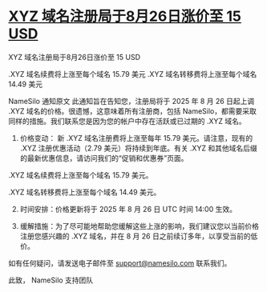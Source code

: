 # [XYZ 域名注册局于8月26日涨价至 15 USD](https://github.com/jaaleng/jaaleng.github.io/issues/234)

XYZ 域名注册局于8月26日涨价至 15 USD

.XYZ 域名续费将上涨至每个域名 15.79 美元
.XYZ 域名转移费将上涨至每个域名 14.49 美元 

NameSilo 通知原文
此通知旨在告知您，注册局将于 2025 年 8 月 26 日起上调 .XYZ 域名的价格。很遗憾，这意味着所有注册商，包括 NameSilo，都需要采取同样的措施。我们联系您是因为您的帐户中存在活跃或已过期的 .XYZ 域名。

1. 价格变动：
新 .XYZ 域名注册费将上涨至每年 15.79 美元。请注意，现有的 .XYZ 注册优惠活动（2.79 美元）将持续到年底。有关 .XYZ 和其他域名后缀的最新优惠信息，请访问我们的“促销和优惠券”页面。

.XYZ 域名续费将上涨至每个域名 15.79 美元。

.XYZ 域名转移费将上涨至每个域名 14.49 美元。

2. 时间安排：价格更新将于 2025 年 8 月 26 日 UTC 时间 14:00 生效。

3. 缓解措施：为了尽可能地帮助您缓解这些上涨的影响，我们建议您以当前价格注册您感兴趣的 .XYZ 域名，并在 8 月 26 日之前续订多年，以享受当前的低价。

如有任何疑问，请发送电子邮件至 [support@namesilo.com](mailto:support@namesilo.com) 联系我们。

此致，
NameSilo 支持团队

